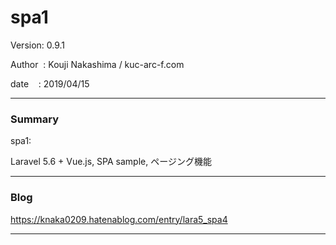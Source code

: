 
# spa1

 Version: 0.9.1

 Author  : Kouji Nakashima / kuc-arc-f.com

 date    : 2019/04/15

***
### Summary

spa1:

Laravel 5.6 + Vue.js, SPA sample, ページング機能

***
### Blog

https://knaka0209.hatenablog.com/entry/lara5_spa4


***

